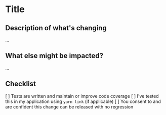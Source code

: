 # Title

## Description of what's changing

...

## What else might be impacted?

...

## Checklist

[ ] Tests are written and maintain or improve code coverage
[ ] I've tested this in my application using `yarn link` (if applicable)
[ ] You consent to and are confident this change can be released with no regression
